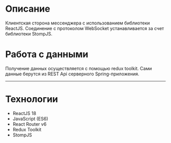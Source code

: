 # Описание
Клиентская сторона мессенджера с использованием библиотеки ReactJS. Соединение с протоколом WebSocket устанавливается за счет библиотеки StompJS.

# Работа с данными
Получение данных осуществляется с помощью redux toolkit. Сами данные берутся из REST Api серверного Spring-приложения.

---
# Технологии
- ReactJS 18
- JavaScript (ES6)
- React Router v6
- Redux Toolkit
- StompJS
